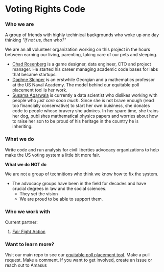 # Voting Rights Code

### Who we are
A group of friends with highly techinical backgrounds who woke up one day thinking _"If not us, then who?"_

We are an all volunteer organization working on this project in the hours between earning our living, parenting, taking care of our pets and sleeping.

* [Chad Rosenberg](https://www.linkedin.com/in/chad-rosenberg-b33358/) is a game designer, data engineer, CTO and project manager. He started his career managing academic code bases for labs that became startups.  
* [Daphne Skipper](https://www.linkedin.com/in/daphne-skipper-b434a2275/) is an erstwhile Georgian and a mathematics professor at the US Naval Academy. The model behind our equitable poll placement tool is her work. 
* [Susama Agarwala](https://www.linkedin.com/in/susama-agarwala-7117601/) is currently a data scientist who dislikes working with people who _just care sooo much_. Since she is not brave enough (read too financially conservative) to start her own buisiness, she donates code to people whose bravery she admires. In her spare time, she trains her dog, publishes mathematical physics papers and worries about how to raise her son to be proud of his heritage in the country he is inheriting.

### What we do

Write code and run analysis for civil liberties advocacy organizations to help make the US voting system a little bit more fair. 

**What we do NOT do**

We are not a group of technitions who think we know how to fix the system.
* The advocacy groups have been in the field for decades and have crucial degrees in law and the social sciences.
  * They set the vision
  * We are proud to be able to support them.

### Who we work with
Current partner:
1. [Fair Fight Action](https://fairfight.com/)

### Want to learn more?
Visit our main repo to see our [equitable poll placement tool](https://github.com/Voting-Rights-Code/Equitable-Polling-Locations). Make a pull request. Make a comment. 
If you want to get involved, create an issue or reach out to Amasus
